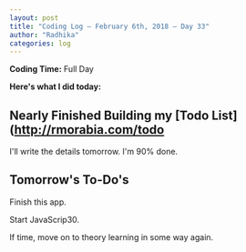 ```yaml
---
layout: post
title: "Coding Log — February 6th, 2018 — Day 33"
author: "Radhika"
categories: log
---
```


**Coding Time:** Full Day

**Here's what I did today:**

## Nearly Finished Building my [Todo List](http://rmorabia.com/todo

I'll write the details tomorrow. I'm 90% done. 

## Tomorrow's To-Do's

Finish this app. 

Start JavaScrip30.

If time, move on to theory learning in some way again. 
